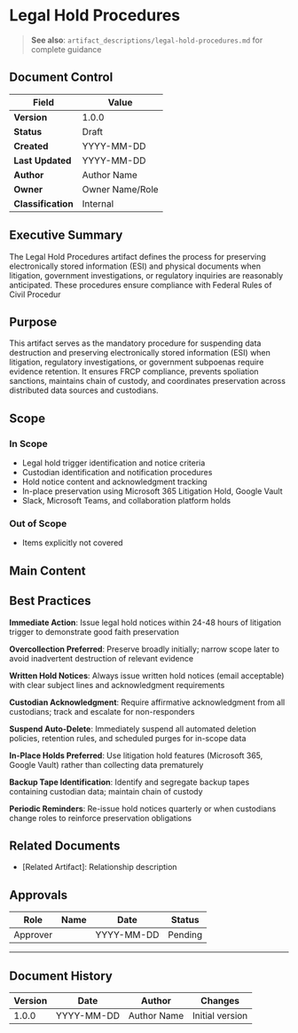 # Legal Hold Procedures

> **See also**: `artifact_descriptions/legal-hold-procedures.md` for complete guidance

## Document Control

| Field | Value |
|-------|-------|
| **Version** | 1.0.0 |
| **Status** | Draft |
| **Created** | YYYY-MM-DD |
| **Last Updated** | YYYY-MM-DD |
| **Author** | Author Name |
| **Owner** | Owner Name/Role |
| **Classification** | Internal |

## Executive Summary

The Legal Hold Procedures artifact defines the process for preserving electronically stored information (ESI) and physical documents when litigation, government investigations, or regulatory inquiries are reasonably anticipated. These procedures ensure compliance with Federal Rules of Civil Procedur

## Purpose

This artifact serves as the mandatory procedure for suspending data destruction and preserving electronically stored information (ESI) when litigation, regulatory investigations, or government subpoenas require evidence retention. It ensures FRCP compliance, prevents spoliation sanctions, maintains chain of custody, and coordinates preservation across distributed data sources and custodians.

## Scope

### In Scope

- Legal hold trigger identification and notice criteria
- Custodian identification and notification procedures
- Hold notice content and acknowledgment tracking
- In-place preservation using Microsoft 365 Litigation Hold, Google Vault
- Slack, Microsoft Teams, and collaboration platform holds

### Out of Scope

- Items explicitly not covered

## Main Content

<!-- Provide detailed content specific to this artifact type -->
<!-- Refer to the artifact description for required sections -->

## Best Practices

**Immediate Action**: Issue legal hold notices within 24-48 hours of litigation trigger to demonstrate good faith preservation

**Overcollection Preferred**: Preserve broadly initially; narrow scope later to avoid inadvertent destruction of relevant evidence

**Written Hold Notices**: Always issue written hold notices (email acceptable) with clear subject lines and acknowledgment requirements

**Custodian Acknowledgment**: Require affirmative acknowledgment from all custodians; track and escalate for non-responders

**Suspend Auto-Delete**: Immediately suspend all automated deletion policies, retention rules, and scheduled purges for in-scope data

**In-Place Holds Preferred**: Use litigation hold features (Microsoft 365, Google Vault) rather than collecting data prematurely

**Backup Tape Identification**: Identify and segregate backup tapes containing custodian data; maintain chain of custody

**Periodic Reminders**: Re-issue hold notices quarterly or when custodians change roles to reinforce preservation obligations

## Related Documents

- [Related Artifact]: Relationship description

## Approvals

| Role | Name | Date | Status |
|------|------|------|--------|
| Approver | | YYYY-MM-DD | Pending |

---

## Document History

| Version | Date | Author | Changes |
|---------|------|--------|---------|
| 1.0.0 | YYYY-MM-DD | Author Name | Initial version |
